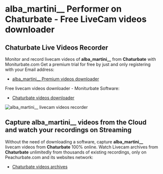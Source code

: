 # alba_martini__ Performer on Chaturbate - Free LiveCam videos downloader

## Chaturbate Live Videos Recorder

Monitor and record livecam videos of **alba_martini__** from **Chaturbate** with Moniturbate.com
Get a premium trial for free by just and only registering with your Email address:
* [alba_martini__ Premium videos downloader](https://moniturbate.com/request-demo-licence-key.html)

Free livecam videos downloader - Moniturbate Software:
* [Chaturbate videos downloader](https://moniturbate.com/moniturbate-download-software.html)

![alba_martini__ livecam videos recorder](https://peachurnet.com/templates/moniturbate-software.png)


## Capture alba_martini__ videos from the Cloud and watch your recordings on Streaming

Without the need of downloading a software, capture **alba_martini__** livecam videos from **Chaturbate** 100% online.
Watch Livecam archives from **Chaturbate** unlimitedly from thousands of existing recordings, only on Peachurbate.com and its websites network:
* [Chaturbate videos archives](https://peachurnet.com/)